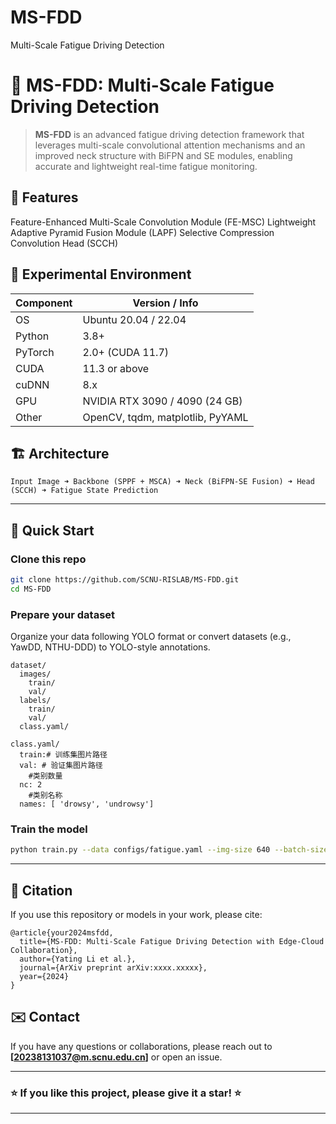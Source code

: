 # MS-FDD
Multi-Scale Fatigue Driving Detection

# 🚗 MS-FDD: Multi-Scale Fatigue Driving Detection

> **MS-FDD** is an advanced fatigue driving detection framework that leverages multi-scale convolutional attention mechanisms and an improved neck structure with BiFPN and SE modules, enabling accurate and lightweight real-time fatigue monitoring.

## 🌟 Features
Feature-Enhanced Multi-Scale Convolution Module (FE-MSC)
Lightweight Adaptive Pyramid Fusion Module (LAPF)
Selective Compression Convolution Head (SCCH)

## 🧪 Experimental Environment

| Component | Version / Info                   |
| --------- | -------------------------------- |
| OS        | Ubuntu 20.04 / 22.04             |
| Python    | 3.8+                             |
| PyTorch   | 2.0+ (CUDA 11.7)                 |
| CUDA      | 11.3 or above                    |
| cuDNN     | 8.x                              |
| GPU       | NVIDIA RTX 3090 / 4090 (24 GB)   |
| Other     | OpenCV, tqdm, matplotlib, PyYAML |


## 🏗️ Architecture
```
Input Image ➜ Backbone (SPPF + MSCA) ➜ Neck (BiFPN-SE Fusion) ➜ Head (SCCH) ➜ Fatigue State Prediction
```

---

## 🚀 Quick Start

### Clone this repo

```bash
git clone https://github.com/SCNU-RISLAB/MS-FDD.git
cd MS-FDD
```


### Prepare your dataset
Organize your data following YOLO format or convert datasets (e.g., YawDD, NTHU-DDD) to YOLO-style annotations.
```
dataset/
  images/
    train/
    val/
  labels/
    train/
    val/
  class.yaml/
```
```
class.yaml/
  train:# 训练集图片路径
  val: # 验证集图片路径
    #类别数量
  nc: 2
    #类别名称
  names: [ 'drowsy', 'undrowsy']
```

### Train the model
```bash
python train.py --data configs/fatigue.yaml --img-size 640 --batch-size 32 --epochs 150 --device 0
```

---

## 📄 Citation

If you use this repository or models in your work, please cite:

```
@article{your2024msfdd,
  title={MS-FDD: Multi-Scale Fatigue Driving Detection with Edge-Cloud Collaboration},
  author={Yating Li et al.},
  journal={ArXiv preprint arXiv:xxxx.xxxxx},
  year={2024}
}
```

## ✉️ Contact

If you have any questions or collaborations, please reach out to **[20238131037@m.scnu.edu.cn]** or open an issue.

---

### ⭐️ If you like this project, please give it a star! ⭐️

---
